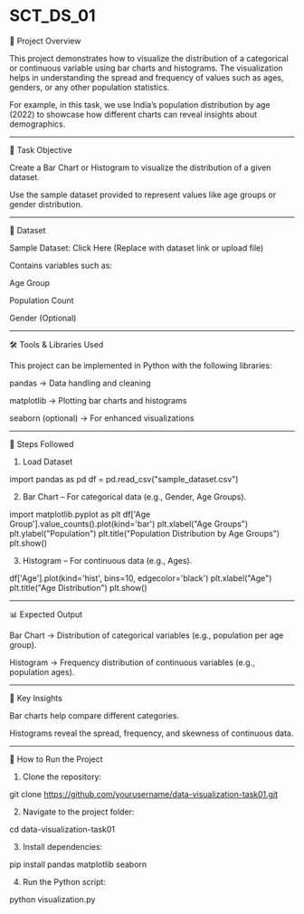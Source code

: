 # SCT_DS_01

📌 Project Overview

This project demonstrates how to visualize the distribution of a categorical or continuous variable using bar charts and histograms. The visualization helps in understanding the spread and frequency of values such as ages, genders, or any other population statistics.

For example, in this task, we use India’s population distribution by age (2022) to showcase how different charts can reveal insights about demographics.


---

🎯 Task Objective

Create a Bar Chart or Histogram to visualize the distribution of a given dataset.

Use the sample dataset provided to represent values like age groups or gender distribution.



---

📂 Dataset

Sample Dataset: Click Here (Replace with dataset link or upload file)

Contains variables such as:

Age Group

Population Count

Gender (Optional)




---

🛠 Tools & Libraries Used

This project can be implemented in Python with the following libraries:

pandas → Data handling and cleaning

matplotlib → Plotting bar charts and histograms

seaborn (optional) → For enhanced visualizations



---

📜 Steps Followed

1. Load Dataset

import pandas as pd
df = pd.read_csv("sample_dataset.csv")


2. Bar Chart – For categorical data (e.g., Gender, Age Groups).

import matplotlib.pyplot as plt
df['Age Group'].value_counts().plot(kind='bar')
plt.xlabel("Age Groups")
plt.ylabel("Population")
plt.title("Population Distribution by Age Groups")
plt.show()


3. Histogram – For continuous data (e.g., Ages).

df['Age'].plot(kind='hist', bins=10, edgecolor='black')
plt.xlabel("Age")
plt.title("Age Distribution")
plt.show()




---

📊 Expected Output

Bar Chart → Distribution of categorical variables (e.g., population per age group).

Histogram → Frequency distribution of continuous variables (e.g., population ages).



---

📌 Key Insights

Bar charts help compare different categories.

Histograms reveal the spread, frequency, and skewness of continuous data.



---

🚀 How to Run the Project

1. Clone the repository:

git clone https://github.com/yourusername/data-visualization-task01.git


2. Navigate to the project folder:

cd data-visualization-task01


3. Install dependencies:

pip install pandas matplotlib seaborn


4. Run the Python script:

python visualization.py
